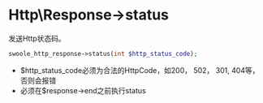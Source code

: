 # Http\Response->status

发送Http状态码。
```php
swoole_http_response->status(int $http_status_code);
```

* $http_status_code必须为合法的HttpCode，如200， 502， 301, 404等，否则会报错
* 必须在$response->end之前执行status

